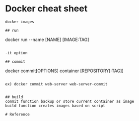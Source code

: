 # Docker cheat sheet

```
docker images

## run
```
docker run --name [NAME] [IMAGE:TAG]
```

-it option

## commit
``` 
docker commit[OPTIONS] container [REPOSITORY[:TAG]]
```

ex) docker commit web-server web-server-commit


## build
commit function backup or store current container as image
build function creates images based on script

# Reference
